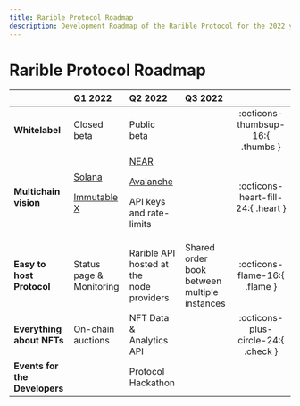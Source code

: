 ```yaml
---
title: Rarible Protocol Roadmap
description: Development Roadmap of the Rarible Protocol for the 2022 year
---
```


# Rarible Protocol Roadmap

|                               | Q1 2022                                                                        | Q2 2022                                                                                                 | Q3 2022                                            |                                     |
|:------------------------------|:-------------------------------------------------------------------------------|:--------------------------------------------------------------------------------------------------------|:---------------------------------------------------|:-----------------------------------:|
| **Whitelabel**                | Closed beta                                                                    | Public beta                                                                                             |                                                    |  :octicons-thumbsup-16:{ .thumbs }  |
| **Multichain vision**         | [Solana](https://solana.com/)<br/><p>[Immutable X](https://www.immutable.com/) | [NEAR](https://near.org/)<br/><p>[Avalanche](https://www.avax.network/)<br/><p>API keys and rate-limits |                                                    | :octicons-heart-fill-24:{ .heart }  |
| **Easy to host Protocol**     | Status page & Monitoring                                                       | Rarible API hosted at the <br/>node providers                                                           | Shared order book between <br/>multiple instances  |    :octicons-flame-16:{ .flame }    |
| **Everything about NFTs**     | On-chain auctions                                                              | NFT Data & Analytics API                                                                                |                                                    | :octicons-plus-circle-24:{ .check } |
| **Events for the Developers** |                                                                                | Protocol Hackathon                                                                                      |                                                    |                                     |
